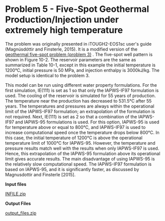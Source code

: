 # Problem 5 - Five-Spot Geothermal Production/Injection under extremely high temperature

The problem was originally  presented in iTOUGH2-EOS1sc user's guide (Magnúsdóttir and Finsterle, 2015). It is a modified version of the [geothermal five-spot problem (problem 3)](problem-3-five-spot-geothermal-production-injection-rfp.md) . The five-spot well pattern is shown in Figure 10-2. The reservoir parameters are the same as summarized in Table 10-1, except in this example the initial temperature is 1200°C, initial pressure is 50 MPa, and injection enthalpy is 3000kJ/kg. The model setup is identical to the problem 3. &#x20;

This model can be run using different water property formulations. For the first simulation, IE(111) is set as 1 so that only the IAPWS-IF97 formulation is used. The cooling of the reservoir is simulated for 55 years of production.  The temperature near the production has decreased to 531.5°C after 55 years. The temperatures and pressures are always within the operational limit of the IAPWS-IF97 formulation; an extrapolation of the formulation is not required. Next, IE(111) is set as 2 so that a combination of the IAPWS-IF97 and IAPWS-95 formulations is used. For this option, IAPWS-95 is used for temperature above or equal to 800°C, and IAPWS-IF97 is used to increase computational speed once the temperature drops below 800°C. In this case, the initial temperature of 1200°C is above the operational temperature limit of 1000°C for IAPWS-95. However, the temperature and pressure results match well with the results when only IAPWS-IF97 is used. Hence, this extrapolation of the IAPWS-95 formulation above its operational limit gives accurate results. The main disadvantage of using IAPWS-95 is the relatively slow computational speed. The IAPWS-IF97 formulation is based on IAPWS-95, and it is significantly faster, as discussed by Magnusdottir and Finsterle \[2015].&#x20;

**Input files**

[INFILE.zip](https://drive.google.com/file/d/1q8sdD7\_ekwM1-28OGSBQrjRnOjc-dAz7/view?usp=sharing)

**Output Files**

[output\_files.zip](https://drive.google.com/file/d/1kCfuBZmJOySmzTA5BYrvpMkz12ed5mKh/view?usp=sharing)
